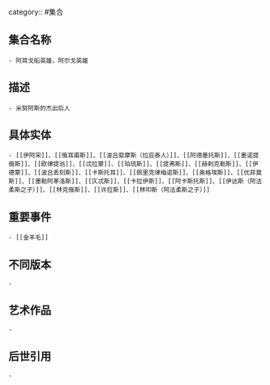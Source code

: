 category:: #集合
## 集合名称
	- 阿耳戈船英雄，阿尔戈英雄
## 描述
	- 米努阿斯的杰出后人
## 具体实体
	- [[伊阿宋]]、[[俄耳甫斯]]、[[波吕斐摩斯（拉庇泰人）]]、[[阿德墨托斯]]、[[墨诺提俄斯]]、[[欧律提翁]]、[[忒拉蒙]]、[[珀琉斯]]、[[提弗斯]]、[[赫剌克勒斯]]、[[伊德蒙]]、[[波吕丢刻斯]]、[[卡斯托耳]]、[[佩里克律梅诺斯]]、[[奥格埃斯]]、[[优菲莫斯]]、[[墨勒阿革洛斯]]、[[仄忒斯]]、[[卡拉伊斯]]、[[阿卡斯托斯]]、[[伊达斯（阿法柔斯之子）]]、[[林克俄斯]]、[[许拉斯]]、[[林叩斯（阿法柔斯之子）]]
## 重要事件
	- [[金羊毛]]
## 不同版本
	-
## 艺术作品
	-
## 后世引用
	-
